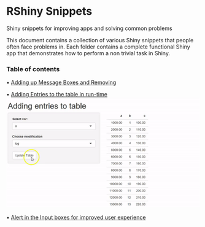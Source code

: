 # RShiny Snippets
Shiny snippets for improving apps and solving common problems

This document contains a collection of various Shiny snippets that people often face problems in. Each folder contains a complete functional Shiny app that demonstrates how to perform a non trivial task in Shiny.

### Table of contents ###

•	[Adding up Message Boxes and Removing](https://github.com/surajsharan/RShiny/blob/master/adding%20up%20error%20messages%20notifications.R) 

•	[Adding Entries to the table in run-time](https://github.com/surajsharan/RShiny/blob/master/adding_colnames_inruntime.R)
 ![](Add_columns.gif)
  
•	[Alert in the Input boxes for improved user experience](https://github.com/surajsharan/RShiny/blob/master/alerts.R)

